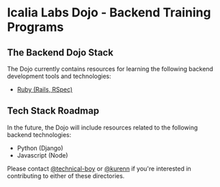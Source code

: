 # Icalia Labs Dojo - Backend Training Programs

## The Backend Dojo Stack

The Dojo currently contains resources for learning the following backend development tools and technologies:

+ [Ruby (Rails, RSpec)](/ruby-training)

## Tech Stack Roadmap

In the future, the Dojo will include resources related to the following backend technologies:

+ Python (Django)
+ Javascript (Node)

Please contact [@technical-boy](https://github.com/technical-boy) or [@kurenn](https://github.com/kurenn) if you're interested in contributing to either of these directories.